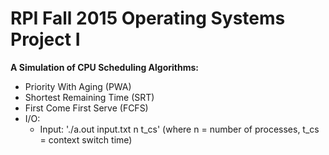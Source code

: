 RPI Fall 2015 Operating Systems Project I
=========================================

**A Simulation of CPU Scheduling Algorithms:**

* Priority With Aging (PWA)
* Shortest Remaining Time (SRT)
* First Come First Serve (FCFS)
* I/O:
  * Input: './a.out input.txt n t_cs' (where n = number of processes, t_cs = context switch time)


